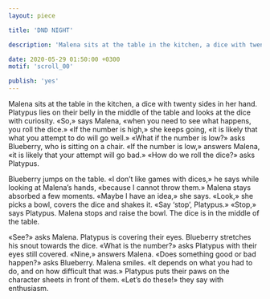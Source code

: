 ```yaml
---
layout: piece

title: 'DND NIGHT'

description: 'Malena sits at the table in the kitchen, a dice with twenty sides in her hand'

date: 2020-05-29 01:50:00 +0300
motif: 'scroll_00'

publish: 'yes'
---
```


Malena sits at the table in the kitchen, a dice with twenty sides in her hand. Platypus lies on their belly in the middle of the table and looks at the dice with curiosity.
«So,» says Malena, «when you need to see what happens, you roll the dice.»
«If the number is high,» she keeps going, «it is likely that what you attempt to do will go well.»
«What if the number is low?» asks Blueberry, who is sitting on a chair.
«If the number is low,» answers Malena, «it is likely that your attempt will go bad.»
«How do we roll the dice?» asks Platypus.

Blueberry jumps on the table.
«I don’t like games with dices,» he says while looking at Malena’s hands, «because I cannot throw them.»
Malena stays absorbed a few moments. «Maybe I have an idea,» she says.
«Look,» she picks a bowl, covers the dice and shakes it.
«Say ‘stop’, Platypus.»
«Stop,» says Platypus.
Malena stops and raise the bowl. The dice is in the middle of the table.

«See?» asks Malena.
Platypus is covering their eyes. Blueberry stretches his snout towards the dice.
«What is the number?» asks Platypus with their eyes still covered.
«Nine,» answers Malena.
«Does something good or bad happen?» asks Blueberry.
Malena smiles. «It depends on what you had to do, and on how difficult that was.»
Platypus puts their paws on the character sheets in front of them.
«Let’s do these!» they say with enthusiasm.
